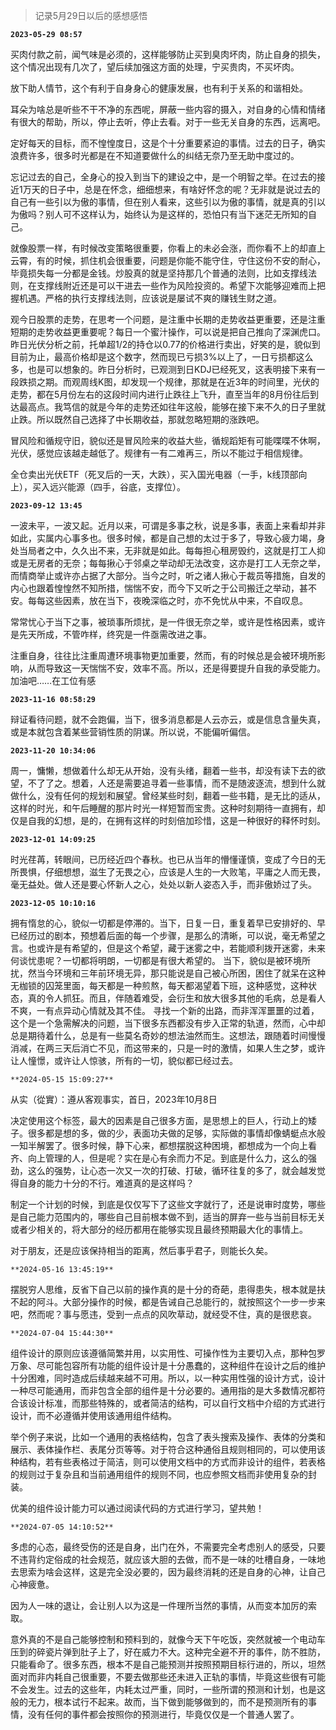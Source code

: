> 记录5月29日以后的感想感悟

**`2023-05-29 08:57`**

买肉付款之前，闻气味是必须的，这样能够防止买到臭肉坏肉，防止自身的损失，这个情况出现有几次了，望后续加强这方面的处理，宁买贵肉，不买坏肉。

放下助人情节，这个有利于自身身心的健康发展，也有利于关系的和谐相处。

耳朵为啥总是听些不干不净的东西呢，屏蔽一些内容的摄入，对自身的心情和情绪有很大的帮助，所以，停止去听，停止去看。对于一些无关自身的东西，远离吧。

定好每天的目标，而不惶惶度日，这是个十分重要紧迫的事情。过去的日子，确实浪费许多，很多时光都是在不知道要做什么的纠结无奈乃至无助中度过的。

忘记过去的自己，全身心的投入到当下的建设之中，是一个明智之举。在过去的接近1万天的日子中，总是在怀念，细细想来，有啥好怀念的呢？无非就是说过去的自己有一些引以为傲的事情，但在别人看来，这些引以为傲的事情，就是真的引以为傲吗？别人可不这样认为，始终认为是这样的，恐怕只有当下迷茫无所知的自己。

就像股票一样，有时候改变策略很重要，你看上的未必会涨，而你看不上的却直上云霄，有的时候，抓住机会很重要，问题是你能不能守住，守住这份不安的耐心，毕竟损失每一分都是金钱。炒股真的就是坚持那几个普通的法则，比如支撑线法则，在支撑线附近还是可以干进去一些作为风险投资的。希望下次能够迎难而上把握机遇。严格的执行支撑线法则，应该说是屡试不爽的赚钱生财之道。

观今日股票的走势，在思考一个问题，是注重中长期的走势收益更重要，还是注重短期的走势收益更重要呢？每日一个蜜汁操作，可以说是把自己推向了深渊虎口。昨日光伏分析之前，托单超1/2的持仓以0.77的价格进行卖出，好笑的是，貌似到目前为止，最高价格却是这个数字，然而现已亏损3%以上了，一日亏损都这么多，也是可以想象的。昨日分析时，已观测到日KDJ已经死叉，这表明接下来有一段跌损之期。而观周线K图，却发现一个规律，那就是在近3年的时间里，光伏的走势，都在5月份左右的这段时间内进行止跌往上飞升，直至当年的8月份往后到达最高点。我笃信的就是今年的走势还如往年这般，能够在接下来不久的日子里就止跌。所以既然自己选择了中长期收益，那就忽略短期的涨跌吧。

冒风险和循规守旧，貌似还是冒风险来的收益大些，循规蹈矩有可能喋喋不休啊，光伏，感觉应该越走越低了。规律有一有二难再三，所以不能过于相信规律。

全仓卖出光伏ETF（死叉后的一天，大跌），买入国光电器（一手，k线顶部向上），买入远兴能源（四手，谷底，支撑位）。

**`2023-09-12 13:45`**

一波未平，一波又起。近月以来，可谓是多事之秋，说是多事，表面上来看却并非如此，实属内心事多也。很多时候，都是自己想的太过于多了，导致心疲力竭，身处当局者之中，久久出不来，无非就是如此。每每担心租房毁约，这就是打工人抑或是无房者的无奈；每每揪心于邻桌之举动却无法改变，这亦是打工人无奈之举，而情商举止或许亦占据了大部分。当今之时，听之诸人揪心于裁员等措施，自发的内心也跟着惶惶然不知所措，惴惴不安，而今下又听之于公司搬迁之举动，甚不安。每每这些因素，放在当下，夜晚深临之时，亦不免忧从中来，不自叹息。

常常忧心于当下之事，被琐事所烦扰，是一件很无奈之举，或许是性格因素，或许是先天所成，不管咋样，终究是一件亟需改进之事。

注重自身，往往比注重周遭环境事物更加重要，然而，有的时候总是会被环境所影响，从而导致这一天惴惴不安，效率不高。所以，还是得要提升自我的承受能力。加油吧……在工位有感

**`2023-11-16 08:58:29`**

辩证看待问题，就不会跑偏，当下，很多消息都是人云亦云，或是信息含量失真，或是本就包含着某些营销性质的阴谋。所以说，不能偏听偏信。

**`2023-11-20 10:34:06`**

周一，慵懒，想做着什么却无从开始，没有头绪，翻着一些书，却没有读下去的欲望，不了了之。想着，人还是需要追寻着一些事情，而不是随波逐流，想到什么就做什么，没有任何的规划和展望。曾经某些时刻，翻着一些书籍，是无比的适从，这样的时光，和午后睡醒的那片时光一样短暂而宝贵。这种时刻期待一直拥有，却仅是自我的幻想，是的，在拥有这样的时刻倍加珍惜，这是一种很好的释怀时刻。

**`2023-12-01 14:09:25`**

时光荏苒，转眼间，已历经近四个春秋。也已从当年的懵懂谨慎，变成了今日的无所畏惧，仔细想想，滋生了无畏之心，应该是人生的一大败笔，平庸之人而无畏，毫无益处。做人还是要心怀新人之心，处处以新人姿态入手，而非傲娇过了头。

**`2023-12-05 10:10:16`**

拥有惰怠的心，貌似一切都是停滞的。当下，日复一日，重复着早已安排好的、早已经历过的剧本，预想着后面的每一个步骤，是那么的清晰，可以说，毫无希望之言。也或许是有希望的，但是这个希望，藏于迷雾之中，若能顺利拨开迷雾，未来何谈忧患呢？一切都将明朗，一切都是有很大希望的。
当下，貌似是被环境所扰，然当今环境和三年前环境无异，那只能说是自己被心所困，困住了就呆在这种无枷锁的囚笼里面，每天都是一种煎熬，每天都渴望着下班，这种感觉，这种状态，真的令人抓狂。而且，伴随着难受，会衍生和放大很多其他的毛病，总是看人不爽，一有点异动心情就及其不佳。
寻找一个新的出路，而非浑浑噩噩的过着，这个是一个急需解决的问题，当下很多东西都没有步入正常的轨道，然而，心中却总是期待着什么，总是有一些莫名奇妙的想法油然而生。这想法，跟随着时间慢慢消减，在两三天后消亡不见，而这带来的，只是一时的激情，如果人生之梦，或许让人憧憬，或许让人惊骇，所有的一切，貌似都已经过去。

`**2024-05-15 15:09:27**`

从实（從實）：遵从客观事实，首日，2023年10月8日

决定使用这个标签，最大的因素是自己很多方面，是思想上的巨人，行动上的矮子。很多都是想的多，做的少，表面功夫做的足够，实际做的事情却像蜻蜓点水般一知半解罢了。很多时候，静下心来，都想摆脱这种困境，都想成为一个向上看齐、向上管理的人，但是呢？实在是心有余而力不足。到底是什么力，这么的强劲，这么的强势，让心态一次又一次的打破、打破，循环往复的多了，就会越发觉得自身的能力十分的不行。难道真的是这样吗？

制定一个计划的时候，到底是仅仅写下了这些文字就行了，还是说审时度势，哪些是自己能力范围内的，哪些自己目前根本做不到，适当的屏弃一些与当前目标无关或者少相关的，将大部分的经历都用在能够实现且最终预期最大化的事情上。

对于朋友，还是应该保持相当的距离，然后事乎君子，则能长久矣。

`**2024-05-16 13:45:19**`

摆脱穷人思维，反省下自己以前的操作真的是十分的奇葩，患得患失，根本就是扶不起的阿斗。大部分操作的时候，都是告诫自己总能行的，就按照这个一步一步来吧，然而呢？事与愿违，受到一点点的风吹草动，就经受不住，真的是很悲哀。

`**2024-07-04 15:44:30**`

组件设计的原则应该遵循简繁并用，以实用性、可操作性为主要切入点，那种包罗万象、尽可能包容所有功能的组件设计是十分愚蠢的，这种组件在设计之后的维护十分困难，同时造成后续越来越不可用。所以，以一种实用性强的设计方式，设计一种尽可能通用，而非包含全部的组件是十分必要的。通用指的是大多数情况都符合该设计标准，而那些特殊的，或者简洁的结构，可以自行文档中介绍的方式进行设计，而不必遵循并使用该通用组件结构。

举个例子来说，比如一个通用的表格结构，包含了表头搜索及操作、表体的分类和展示、表体操作栏、表尾分页等等。对于符合这种通俗且规则相同的，可以使用该种结构，若有些表格过于简洁，则可以使用文档中的方式而非设计的组件，若表格的规则过于复杂且和当前通用组件的规则不同，也应参照文档而非使用复杂的封装。

优美的组件设计能力可以通过阅读代码的方式进行学习，望共勉！

`**2024-07-05 14:10:52**`

多虑的心态，最终受伤的还是自身，出门在外，不需要完全考虑别人的感受，只要不违背约定俗成的社会规范，就应该大胆的去做，而不是一味的吐槽自身，一味地去思索为啥会这样，这是完全没必要的，因为最终消耗的还是自身的心神，让自己心神疲惫。

因为人一味的退让，会让别人以为这是一件理所当然的事情，从而变本加厉的索取。

意外真的不是自己能够控制和预料到的，就像今天下午吃饭，突然就被一个电动车压到的碎瓷片弹到肚子上了，好在威力不大。这种完全避不开的事件，防不胜防，只能看命了。很多东西，根本不是自己能预测并按照预期目标行进的，所以，坦然面对而非内耗自己很重要，不要去做那些还未进入正轨的事情，毕竟这些很有可能不会发生。过去的这些年，内耗太过严重，同时，一些所谓的预测和计划，也是这般的无力，根本试行不起来。故而，当下做到能够做到的，而不是预测所有的事情，没有任何的事件都会按照你的预测进行，毕竟仅仅是一个普通人罢了。
